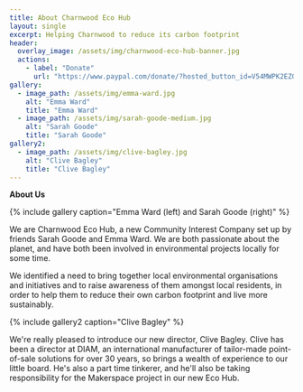 ```yaml
---
title: About Charnwood Eco Hub
layout: single
excerpt: Helping Charnwood to reduce its carbon footprint
header:
  overlay_image: /assets/img/charnwood-eco-hub-banner.jpg
  actions:
    - label: "Donate"
      url: "https://www.paypal.com/donate/?hosted_button_id=V54MWPK2EZGPY"
gallery:
  - image_path: /assets/img/emma-ward.jpg
    alt: "Emma Ward"
    title: "Emma Ward"
  - image_path: /assets/img/sarah-goode-medium.jpg
    alt: "Sarah Goode"
    title: "Sarah Goode"
gallery2:
  - image_path: /assets/img/clive-bagley.jpg
    alt: "Clive Bagley"
    title: "Clive Bagley"
---
```


**About Us**

{% include gallery caption="Emma Ward (left) and Sarah Goode (right)" %}

We are Charnwood Eco Hub, a new Community Interest Company set up by friends Sarah Goode and Emma Ward.  We are both passionate about the planet, and have both been involved in environmental projects locally for some time.

We identified a need to bring together local environmental organisations and initiatives and to raise awareness of them amongst local residents, in order to help them to reduce their own carbon footprint and live more sustainably.

{% include gallery2 caption="Clive Bagley" %}

We're really pleased to introduce our new director, Clive Bagley. Clive has been a director at DIAM, an international manufacturer of tailor-made point-of-sale solutions for over 30 years, so brings a wealth of experience to our little board. He's also a part time tinkerer, and he'll also be taking responsibility for the Makerspace project in our new Eco Hub.


